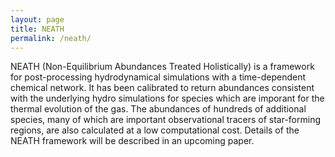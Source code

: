```yaml
---
layout: page
title: NEATH
permalink: /neath/
---
```

NEATH (Non-Equilibrium Abundances Treated Holistically) is a framework for post-processing hydrodynamical simulations with a time-dependent chemical network. It has been calibrated to return abundances consistent with the underlying hydro simulations for species which are imporant for the thermal evolution of the gas. The abundances of hundreds of additional species, many of which are important observational tracers of star-forming regions, are also calculated at a low computational cost. Details of the NEATH framework will be described in an upcoming paper.
